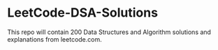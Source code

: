 # LeetCode-DSA-Solutions
This repo will contain 200 Data Structures and Algorithm solutions and explanations from leetcode.com. 

